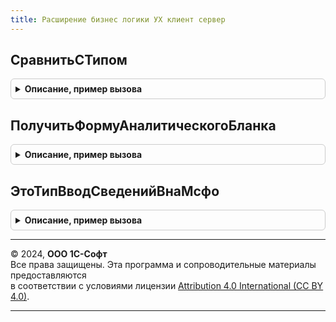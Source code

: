 ```yaml
---
title: Расширение бизнес логики УХ клиент сервер
---
```



## СравнитьСТипом
<details style="margin: 1em 0; padding: 0.5em; border: 1px solid #ccc; border-radius: 6px;">

<summary style="font-weight: bold; cursor: pointer;">Описание, пример вызова</summary>

```bsl

Функция СравнитьСТипом(ТипВход, СтрокаТипаВход) Экспорт
```

Пример вызова
```bsl
Результат = РасширениеБизнесЛогикиУХКлиентСервер.СравнитьСТипом(ТипВход, СтрокаТипаВход) 
```
</details>

## ПолучитьФормуАналитическогоБланка
<details style="margin: 1em 0; padding: 0.5em; border: 1px solid #ccc; border-radius: 6px;">

<summary style="font-weight: bold; cursor: pointer;">Описание, пример вызова</summary>

```bsl

Функция ПолучитьФормуАналитическогоБланка() Экспорт
```

Пример вызова
```bsl
Результат = РасширениеБизнесЛогикиУХКлиентСервер.ПолучитьФормуАналитическогоБланка() 
```
</details>

## ЭтоТипВводСведенийВнаМсфо
<details style="margin: 1em 0; padding: 0.5em; border: 1px solid #ccc; border-radius: 6px;">

<summary style="font-weight: bold; cursor: pointer;">Описание, пример вызова</summary>

```bsl

Функция ЭтоТипВводСведенийВнаМсфо(ТипДокумента) Экспорт
```

Пример вызова
```bsl
Результат = РасширениеБизнесЛогикиУХКлиентСервер.ЭтоТипВводСведенийВнаМсфо(ТипДокумента) 
```
</details>

---

© 2024, **ООО 1С-Софт**  
Все права защищены. Эта программа и сопроводительные материалы предоставляются  
в соответствии с условиями лицензии [Attribution 4.0 International (CC BY 4.0)](https://creativecommons.org/licenses/by/4.0/legalcode).

---
